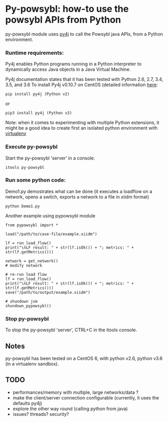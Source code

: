 # Py-powsybl:  how-to use the powsybl APIs from Python

py-powsybl module uses [py4j](https://www.py4j.org) to call the Powsybl java APIs, from a Python environment.
 
### Runtime requirements:
Py4j enables Python programs running in a Python interpreter to dynamically access Java objects in a Java Virtual Machine.

Py4j documentation states that it has been tested with Python 2.6, 2.7, 3.4, 3.5, and 3.6
To install Py4j v0.10.7 on CentOS (detailed information [here](https://www.py4j.org/install.html#id1):
    
    pip install py4j (Python v2)
    
or
    
    pip3 install py4j (Python v3)
 
Note: when it comes to experimenting with multiple Python extensions, it might be a good idea to create first an isolated python environment with [virtualenv](https://virtualenv.pypa.io/en/stable/)
       
### Execute py-powsybl

Start the py-powsybl 'server' in a console. 

    itools py-powsybl
   
### Run some python code:

Demo1.py demostrates what can be done (it executes a loadflow on a network, opens a switch, exports a network to a file in xiidm format)

    python Demo1.py     
    
Another example using pypowsybl module
    
```
from pypowsybl import *

load("/path/to/case-file/example.xiidm")

lf = run_load_flow()
print("\nLF result: " + str(lf.isOk()) + "; metrics: " + str(lf.getMetrics()))

network = get_network()
# modify network

# re-run load flow
lf = run_load_flow()
print("\nLF result: " + str(lf.isOk()) + "; metrics: " + str(lf.getMetrics()))
save("/path/to/output/example.xiidm")

# shundown jvm
shundown_pypowsybl()
```

### Stop py-powsybl
To stop the py-powsybl 'server',  CTRL+C in the itools console. 
 

## Notes
py-powsybl has been tested on a CentOS 6, with python v2.6, python v3.6 (in a virtualenv sandbox).

## TODO
* performances/memory with multiple, large networks/data ? 
* make the client/server connection configurable (currently, it uses the defaults py4j)
* explore the other way round (calling python from java)
* issues? threads? security? 
